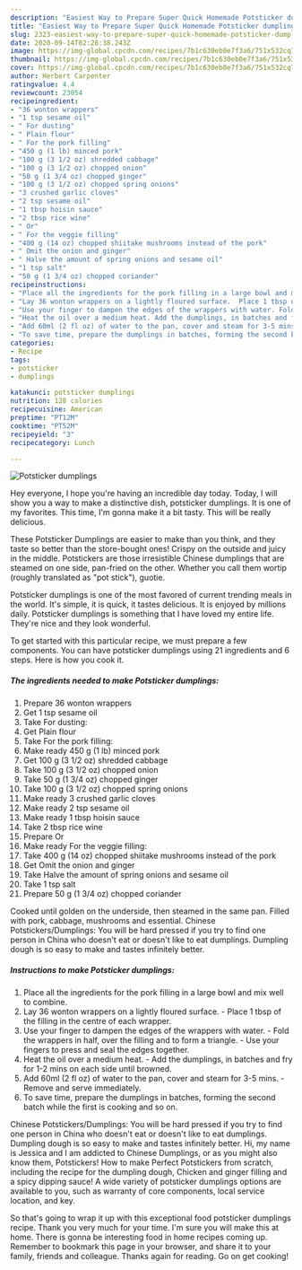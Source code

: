 ```yaml
---
description: "Easiest Way to Prepare Super Quick Homemade Potsticker dumplings"
title: "Easiest Way to Prepare Super Quick Homemade Potsticker dumplings"
slug: 2323-easiest-way-to-prepare-super-quick-homemade-potsticker-dumplings
date: 2020-09-14T02:28:38.243Z
image: https://img-global.cpcdn.com/recipes/7b1c630eb0e7f3a6/751x532cq70/potsticker-dumplings-recipe-main-photo.jpg
thumbnail: https://img-global.cpcdn.com/recipes/7b1c630eb0e7f3a6/751x532cq70/potsticker-dumplings-recipe-main-photo.jpg
cover: https://img-global.cpcdn.com/recipes/7b1c630eb0e7f3a6/751x532cq70/potsticker-dumplings-recipe-main-photo.jpg
author: Herbert Carpenter
ratingvalue: 4.4
reviewcount: 23054
recipeingredient:
- "36 wonton wrappers"
- "1 tsp sesame oil"
- " For dusting"
- " Plain flour"
- " For the pork filling"
- "450 g (1 lb) minced pork"
- "100 g (3 1/2 oz) shredded cabbage"
- "100 g (3 1/2 oz) chopped onion"
- "50 g (1 3/4 oz) chopped ginger"
- "100 g (3 1/2 oz) chopped spring onions"
- "3 crushed garlic cloves"
- "2 tsp sesame oil"
- "1 tbsp hoisin sauce"
- "2 tbsp rice wine"
- " Or"
- " For the veggie filling"
- "400 g (14 oz) chopped shiitake mushrooms instead of the pork"
- " Omit the onion and ginger"
- " Halve the amount of spring onions and sesame oil"
- "1 tsp salt"
- "50 g (1 3/4 oz) chopped coriander"
recipeinstructions:
- "Place all the ingredients for the pork filling in a large bowl and mix well to combine."
- "Lay 36 wonton wrappers on a lightly floured surface.  Place 1 tbsp of the filling in the centre of each wrapper."
- "Use your finger to dampen the edges of the wrappers with water. Fold the wrappers in half, over the filling and to form a triangle. Use your fingers to press and seal the edges together."
- "Heat the oil over a medium heat. Add the dumplings, in batches and fry for 1-2 mins on each side until browned."
- "Add 60ml (2 fl oz) of water to the pan, cover and steam for 3-5 mins. Remove and serve immediately."
- "To save time, prepare the dumplings in batches, forming the second batch while the first is cooking and so on."
categories:
- Recipe
tags:
- potsticker
- dumplings

katakunci: potsticker dumplings 
nutrition: 128 calories
recipecuisine: American
preptime: "PT12M"
cooktime: "PT52M"
recipeyield: "3"
recipecategory: Lunch

---
```



![Potsticker dumplings](https://img-global.cpcdn.com/recipes/7b1c630eb0e7f3a6/751x532cq70/potsticker-dumplings-recipe-main-photo.jpg)

Hey everyone, I hope you're having an incredible day today. Today, I will show you a way to make a distinctive dish, potsticker dumplings. It is one of my favorites. This time, I'm gonna make it a bit tasty. This will be really delicious.

These Potsticker Dumplings are easier to make than you think, and they taste so better than the store-bought ones! Crispy on the outside and juicy in the middle. Potstickers are those irresistible Chinese dumplings that are steamed on one side, pan-fried on the other. Whether you call them wortip (roughly translated as &#34;pot stick&#34;), guotie.

Potsticker dumplings is one of the most favored of current trending meals in the world. It's simple, it is quick, it tastes delicious. It is enjoyed by millions daily. Potsticker dumplings is something that I have loved my entire life. They're nice and they look wonderful.


To get started with this particular recipe, we must prepare a few components. You can have potsticker dumplings using 21 ingredients and 6 steps. Here is how you cook it.

<!--inarticleads1-->

##### The ingredients needed to make Potsticker dumplings:

1. Prepare 36 wonton wrappers
1. Get 1 tsp sesame oil
1. Take  For dusting:
1. Get  Plain flour
1. Take  For the pork filling:
1. Make ready 450 g (1 lb) minced pork
1. Get 100 g (3 1/2 oz) shredded cabbage
1. Take 100 g (3 1/2 oz) chopped onion
1. Take 50 g (1 3/4 oz) chopped ginger
1. Take 100 g (3 1/2 oz) chopped spring onions
1. Make ready 3 crushed garlic cloves
1. Make ready 2 tsp sesame oil
1. Make ready 1 tbsp hoisin sauce
1. Take 2 tbsp rice wine
1. Prepare  Or
1. Make ready  For the veggie filling:
1. Take 400 g (14 oz) chopped shiitake mushrooms instead of the pork
1. Get  Omit the onion and ginger
1. Take  Halve the amount of spring onions and sesame oil
1. Take 1 tsp salt
1. Prepare 50 g (1 3/4 oz) chopped coriander


Cooked until golden on the underside, then steamed in the same pan. Filled with pork, cabbage, mushrooms and essential. Chinese Potstickers/Dumplings: You will be hard pressed if you try to find one person in China who doesn&#39;t eat or doesn&#39;t like to eat dumplings. Dumpling dough is so easy to make and tastes infinitely better. 

<!--inarticleads2-->

##### Instructions to make Potsticker dumplings:

1. Place all the ingredients for the pork filling in a large bowl and mix well to combine.
1. Lay 36 wonton wrappers on a lightly floured surface.  - Place 1 tbsp of the filling in the centre of each wrapper.
1. Use your finger to dampen the edges of the wrappers with water. - Fold the wrappers in half, over the filling and to form a triangle. - Use your fingers to press and seal the edges together.
1. Heat the oil over a medium heat. - Add the dumplings, in batches and fry for 1-2 mins on each side until browned.
1. Add 60ml (2 fl oz) of water to the pan, cover and steam for 3-5 mins. - Remove and serve immediately.
1. To save time, prepare the dumplings in batches, forming the second batch while the first is cooking and so on.


Chinese Potstickers/Dumplings: You will be hard pressed if you try to find one person in China who doesn&#39;t eat or doesn&#39;t like to eat dumplings. Dumpling dough is so easy to make and tastes infinitely better. Hi, my name is Jessica and I am addicted to Chinese Dumplings, or as you might also know them, Potstickers! How to make Perfect Potstickers from scratch, including the recipe for the dumpling dough, Chicken and ginger filling and a spicy dipping sauce! A wide variety of potsticker dumplings options are available to you, such as warranty of core components, local service location, and key. 

So that's going to wrap it up with this exceptional food potsticker dumplings recipe. Thank you very much for your time. I'm sure you will make this at home. There is gonna be interesting food in home recipes coming up. Remember to bookmark this page in your browser, and share it to your family, friends and colleague. Thanks again for reading. Go on get cooking!

